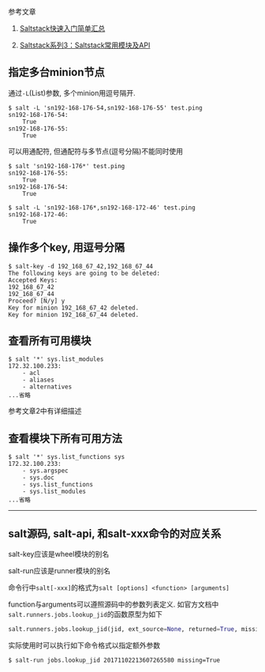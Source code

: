 参考文章

1. [Saltstack快速入门简单汇总](http://www.jb51.net/article/80291.htm)

2. [Saltstack系列3：Saltstack常用模块及API](http://www.cnblogs.com/MacoLee/p/5753640.html)

## 指定多台minion节点

通过`-L`(List)参数, 多个minion用逗号隔开.

```
$ salt -L 'sn192-168-176-54,sn192-168-176-55' test.ping
sn192-168-176-54:
    True
sn192-168-176-55:
    True
```

可以用通配符, 但通配符与多节点(逗号分隔)不能同时使用

```
$ salt 'sn192-168-176*' test.ping
sn192-168-176-55:
    True
sn192-168-176-54:
    True

$ salt -L 'sn192-168-176*,sn192-168-172-46' test.ping
sn192-168-172-46:
    True
```

## 操作多个key, 用逗号分隔

```
$ salt-key -d 192_168_67_42,192_168_67_44
The following keys are going to be deleted:
Accepted Keys:
192_168_67_42
192_168_67_44
Proceed? [N/y] y
Key for minion 192_168_67_42 deleted.
Key for minion 192_168_67_44 deleted.
```

## 查看所有可用模块

```
$ salt '*' sys.list_modules
172.32.100.233:
    - acl
    - aliases
    - alternatives
...省略
```

参考文章2中有详细描述

## 查看模块下所有可用方法

```
$ salt '*' sys.list_functions sys
172.32.100.233:
    - sys.argspec
    - sys.doc
    - sys.list_functions
    - sys.list_modules
...省略
```

------

## salt源码, salt-api, 和salt-xxx命令的对应关系

salt-key应该是wheel模块的别名

salt-run应该是runner模块的别名

命令行中`salt[-xxx]`的格式为`salt [options] <function> [arguments]`

function与arguments可以遵照源码中的参数列表定义. 如官方文档中`salt.runners.jobs.lookup_jid`的函数原型为如下

```py
salt.runners.jobs.lookup_jid(jid, ext_source=None, returned=True, missing=False, display_progress=False)
```

实际使用时可以执行如下命令格式以指定额外参数

```
$ salt-run jobs.lookup_jid 20171102213607265580 missing=True
```
